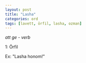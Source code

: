 ```yaml
---
layout: post
title: "Lasha"
categories: ord
tags: [lavett, örfil, lasha, ozman]
---
```


*att ge - verb*

1: Örfil

Ex: "Lasha honom!"











